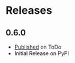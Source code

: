 # Releases

## 0.6.0
* [Published](https://pypi.org/project/itsh5py/0.8.0) on ToDo
* Initial Release on PyPI
